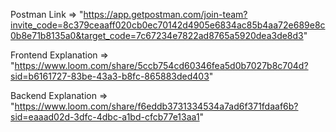 Postman Link => "https://app.getpostman.com/join-team?invite_code=8c379ceaaff020cb0ec70142d4905e6834ac85b4aa72e689e8c0b8e71b8135a0&target_code=7c67234e7822ad8765a5920dea3de8d3"

Frontend Explanation => "https://www.loom.com/share/5ccb754cd60346fea5d0b7027b8c704d?sid=b6161727-83be-43a3-b8fc-865883ded403"

Backend Explanation => "https://www.loom.com/share/f6eddb3731334534a7ad6f371fdaaf6b?sid=eaaad02d-3dfc-4dbc-a1bd-cfcb77e13aa1"

